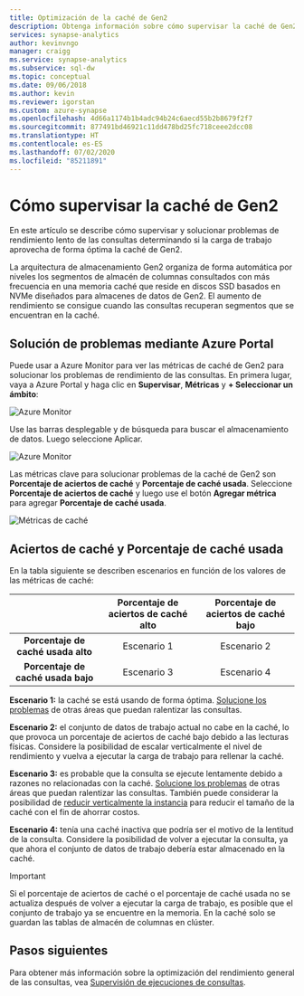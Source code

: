 ```yaml
---
title: Optimización de la caché de Gen2
description: Obtenga información sobre cómo supervisar la caché de Gen2 mediante Azure Portal.
services: synapse-analytics
author: kevinvngo
manager: craigg
ms.service: synapse-analytics
ms.subservice: sql-dw
ms.topic: conceptual
ms.date: 09/06/2018
ms.author: kevin
ms.reviewer: igorstan
ms.custom: azure-synapse
ms.openlocfilehash: 4d66a1174b1b4adc94b24c6aecd55b2b8679f2f7
ms.sourcegitcommit: 877491bd46921c11dd478bd25fc718ceee2dcc08
ms.translationtype: HT
ms.contentlocale: es-ES
ms.lasthandoff: 07/02/2020
ms.locfileid: "85211891"
---
```

# <a name="how-to-monitor-the-gen2-cache"></a>Cómo supervisar la caché de Gen2

En este artículo se describe cómo supervisar y solucionar problemas de rendimiento lento de las consultas determinando si la carga de trabajo aprovecha de forma óptima la caché de Gen2.

La arquitectura de almacenamiento Gen2 organiza de forma automática por niveles los segmentos de almacén de columnas consultados con más frecuencia en una memoria caché que reside en discos SSD basados en NVMe diseñados para almacenes de datos de Gen2. El aumento de rendimiento se consigue cuando las consultas recuperan segmentos que se encuentran en la caché.
 
## <a name="troubleshoot-using-the-azure-portal"></a>Solución de problemas mediante Azure Portal

Puede usar a Azure Monitor para ver las métricas de caché de Gen2 para solucionar los problemas de rendimiento de las consultas. En primera lugar, vaya a Azure Portal y haga clic en **Supervisar**, **Métricas** y **+ Seleccionar un ámbito**:

![Azure Monitor](./media/sql-data-warehouse-how-to-monitor-cache/cache-0.png)

Use las barras desplegable y de búsqueda para buscar el almacenamiento de datos. Luego seleccione Aplicar.

![Azure Monitor](./media/sql-data-warehouse-how-to-monitor-cache/cache-1.png)

Las métricas clave para solucionar problemas de la caché de Gen2 son **Porcentaje de aciertos de caché** y **Porcentaje de caché usada**. Seleccione **Porcentaje de aciertos de caché** y luego use el botón **Agregar métrica** para agregar **Porcentaje de caché usada**. 

![Métricas de caché](./media/sql-data-warehouse-how-to-monitor-cache/cache-2.png)

## <a name="cache-hit-and-used-percentage"></a>Aciertos de caché y Porcentaje de caché usada

En la tabla siguiente se describen escenarios en función de los valores de las métricas de caché:

|                                | **Porcentaje de aciertos de caché alto** | **Porcentaje de aciertos de caché bajo** |
| :----------------------------: | :---------------------------: | :--------------------------: |
| **Porcentaje de caché usada alto** |          Escenario 1           |          Escenario 2          |
| **Porcentaje de caché usada bajo**  |          Escenario 3           |          Escenario 4          |

**Escenario 1:** la caché se está usando de forma óptima. [Solucione los problemas](sql-data-warehouse-manage-monitor.md) de otras áreas que puedan ralentizar las consultas.

**Escenario 2:** el conjunto de datos de trabajo actual no cabe en la caché, lo que provoca un porcentaje de aciertos de caché bajo debido a las lecturas físicas. Considere la posibilidad de escalar verticalmente el nivel de rendimiento y vuelva a ejecutar la carga de trabajo para rellenar la caché.

**Escenario 3:** es probable que la consulta se ejecute lentamente debido a razones no relacionadas con la caché. [Solucione los problemas](sql-data-warehouse-manage-monitor.md) de otras áreas que puedan ralentizar las consultas. También puede considerar la posibilidad de [reducir verticalmente la instancia](sql-data-warehouse-manage-monitor.md) para reducir el tamaño de la caché con el fin de ahorrar costos. 

**Escenario 4:** tenía una caché inactiva que podría ser el motivo de la lentitud de la consulta. Considere la posibilidad de volver a ejecutar la consulta, ya que ahora el conjunto de datos de trabajo debería estar almacenado en la caché. 

> [!IMPORTANT]
> Si el porcentaje de aciertos de caché o el porcentaje de caché usada no se actualiza después de volver a ejecutar la carga de trabajo, es posible que el conjunto de trabajo ya se encuentre en la memoria. En la caché solo se guardan las tablas de almacén de columnas en clúster.

## <a name="next-steps"></a>Pasos siguientes
Para obtener más información sobre la optimización del rendimiento general de las consultas, vea [Supervisión de ejecuciones de consultas](sql-data-warehouse-manage-monitor.md#monitor-query-execution).
